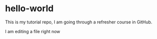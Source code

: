 # hello-world
This is my tutorial repo, I am going through a refresher course in GitHub.


I am editing a file right now
